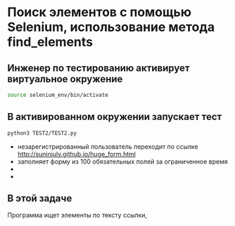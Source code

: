 # Поиск элементов с помощью Selenium, использование метода find_elements

## Инженер по тестированию активирует виртуальное окружение
```sh
source selenium_env/bin/activate
```
## В активированном окружении запускает тест
```sh
python3 TEST2/TEST2.py
```

- незарегистрированный пользователь переходит по ссылке http://suninjuly.github.io/huge_form.html
- заполняет форму из 100 обязательных полей за ограниченное время
- 
- 


## В этой задаче
Программа ищет элементы по тексту ссылки,